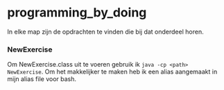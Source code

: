 # programming_by_doing

In elke map zijn de opdrachten te vinden die bij dat onderdeel horen.



### NewExercise
Om NewExercise.class uit te voeren gebruik ik `java -cp <path> NewExercise`. Om het makkelijker te maken heb ik een alias aangemaakt in mijn alias file voor bash.
